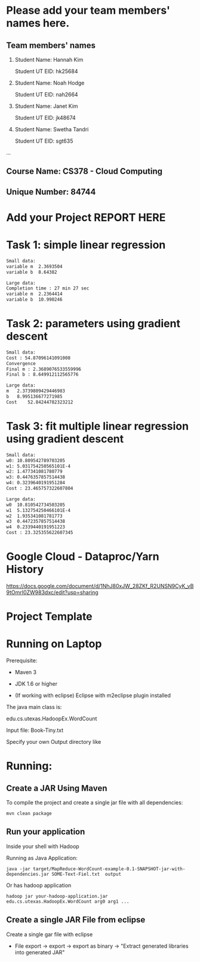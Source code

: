 # Please add your team members' names here. 

## Team members' names 

1. Student Name: Hannah Kim

   Student UT EID: hk25684

2. Student Name: Noah Hodge

   Student UT EID: nah2664

3. Student Name: Janet Kim

   Student UT EID: jk48674

4. Student Name: Swetha Tandri

   Student UT EID: sgt635

 ...

##  Course Name: CS378 - Cloud Computing 

##  Unique Number: 84744
    


# Add your Project REPORT HERE

# Task 1: simple linear regression
```bash
Small data:
variable m	2.3693504
variable b	8.64382
```

```bash
Large data:
Completion time : 27 min 27 sec
variable m	2.2364414
variable b	10.990246

```

# Task 2: parameters using gradient descent
```bash
Small data:
Cost : 54.87096141091008
Convergence
Final m : 2.3689076533559996
Final b : 8.649912112565776
```

```bash
Large data:
m	2.3739809429446983
b	8.995136677271985
Cost	52.84244782323212
```

# Task 3: fit multiple linear regression using gradient descent
```bash
Small data:
w0: 10.809542789703205 
w1: 5.031754250565101E-4
w2: 1.477341081780779 
w3: 0.4476357857514438 
w4: 0.3239640191951284
Cost : 23.465757322607804
```
```bash
Large data:
w0	10.810542734503205
w1	5.132754250466101E-4
w2	1.935341081781773
w3	0.4472357857514438
w4	0.2339440191951223
Cost : 23.325355622607345
```
# Google Cloud - Dataproc/Yarn History
https://docs.google.com/document/d/1NhJ80xJW_28ZKf_R2UNSN9CyK_vB9tOmrI0ZW983dxc/edit?usp=sharing

# Project Template

# Running on Laptop     ####

Prerequisite:

- Maven 3

- JDK 1.6 or higher

- (If working with eclipse) Eclipse with m2eclipse plugin installed


The java main class is:

edu.cs.utexas.HadoopEx.WordCount 

Input file:  Book-Tiny.txt  

Specify your own Output directory like 

# Running:




## Create a JAR Using Maven 

To compile the project and create a single jar file with all dependencies: 
	
```	mvn clean package ```



## Run your application
Inside your shell with Hadoop

Running as Java Application:

```java -jar target/MapReduce-WordCount-example-0.1-SNAPSHOT-jar-with-dependencies.jar SOME-Text-Fiel.txt  output``` 

Or has hadoop application

```hadoop jar your-hadoop-application.jar edu.cs.utexas.HadoopEx.WordCount arg0 arg1 ... ```



## Create a single JAR File from eclipse



Create a single gar file with eclipse 

*  File export -> export  -> export as binary ->  "Extract generated libraries into generated JAR"
